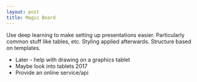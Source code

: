 ```yaml
---
layout: post
title: Magic Board
---
```


Use deep learning to make setting up presentations easier. Particularly common stuff like tables, etc. Styling applied afterwards. Structure based on templates.

- Later - help with drawing on a graphics tablet
- Maybe look into tablets 2017
- Provide an online service/api